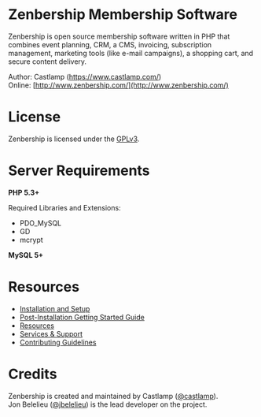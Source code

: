 Zenbership Membership Software
==============================

Zenbership is open source membership software written in PHP that combines event planning, CRM, a CMS, invoicing,
subscription management, marketing tools (like e-mail campaigns), a shopping cart, and secure content delivery.

Author: Castlamp (https://www.castlamp.com/)  
Online: [http://www.zenbership.com/](http://www.zenbership.com/)

License
=======

Zenbership is licensed under the [GPLv3](http://www.zenbership.com/Legal/License).


Server Requirements
===================

**PHP 5.3+**

Required Libraries and Extensions:  
  - PDO_MySQL
  - GD
  - mcrypt

**MySQL 5+**


Resources
=========

- [Installation and Setup](http://documentation.zenbership.com/Basics/Installation-and-Setup)
- [Post-Installation Getting Started Guide](http://documentation.zenbership.com/Home/Post-Installation-Recommended-Steps)
- [Resources](http://www.zenbership.com/Resources)
- [Services & Support](http://www.zenbership.com/Services)
- [Contributing Guidelines](http://www.zenbership.com/Resources/Contribute)



Credits
=======

Zenbership is created and maintained by Castlamp ([@castlamp](http://twitter.com/castlamp)).  
Jon Belelieu ([@jbelelieu](http://twitter.com/jbelelieu)) is the lead developer on the project.
